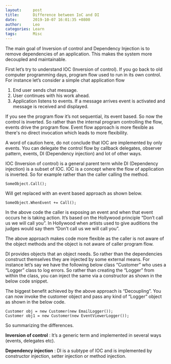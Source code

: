 ```yaml
---
layout:     post
title:      Difference between IoC and DI
date:       2019-10-07 16:01:35 +0800
author:     Leo
categories: Learn
tags:       Misc
---
```

The main goal of Inversion of control and Dependency Injection is to remove dependencies of an application. This makes the system more decoupled and maintainable.

First let’s try to understand IOC (Inversion of control). If you go back to old computer programming days, program flow used to run in its own control. For instance let’s consider a simple chat application flow

1.  End user sends chat message.
2.  User continues with his work ahead.
3.  Application listens to events. If a message arrives event is activated and message is received and displayed.

If you see the program flow it’s not sequential, its event based. So now the control is inverted. So rather than the internal program controlling the flow, events drive the program flow. Event flow approach is more flexible as there's no direct invocation which leads to more flexibility.

A word of caution here, do not conclude that IOC are implemented by only events. You can delegate the control flow by callback delegates, observer pattern, events, DI (Dependency injection) and lot of other ways.

IOC (Inversion of control) is a general parent term while DI (Dependency injection) is a subset of IOC. IOC is a concept where the flow of application is inverted. So for example rather than the caller calling the method.

```
SomeObject.Call();
```

Will get replaced with an event based approach as shown below.

```
SomeObject.WhenEvent += Call();
```

In the above code the caller is exposing an event and when that event occurs he is taking action. It’s based on the Hollywood principle “Don’t call us we will call you”. In Hollywood when artists used to give auditions the judges would say them “Don’t call us we will call you”.

The above approach makes code more flexible as the caller is not aware of the object methods and the object is not aware of caller program flow.

DI provides objects that an object needs. So rather than the dependencies construct themselves they are injected by some external means. For instance let’s say we have the following below class “Customer” who uses a “Logger” class to log errors. So rather than creating the “Logger” from within the class, you can inject the same via a constructor as shown in the below code snippet.

The biggest benefit achieved by the above approach is “Decoupling”. You can now invoke the customer object and pass any kind of “Logger” object as shown in the below code.

```
Customer obj = new Customer(new EmailLogger());
Customer obj1 = new Customer(new EventViewerLogger());
```

So summarizing the differences.

**Inversion of control**  : It’s a generic term and implemented in several ways (events, delegates etc).

**Dependency injection**  : DI is a subtype of IOC and is implemented by constructor injection, setter injection or method injection.


